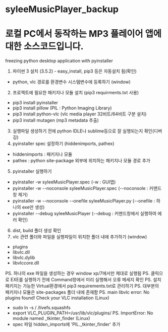 # syleeMusicPlayer_backup
# 로컬 PC에서 동작하는 MP3 플레이어 앱에 대한 소스코드입니다. 

freezing python desktop application with pyinstaller

1. 파이썬 3 설치 (3.5.2) - easy_install, pip3 등은 자동설치 됨(확인)
- python, vlc 경로를 환경변수 시스템변수에 등록하기 (window)
2. 프로젝트에 필요한 패키지나 모듈 설치 (pip3 requirments.txt 사용)
- pip3 install pyinstaller
- pip3 install pillow (PIL : Python Imaging Library)
- pip3 install python-vlc (vlc media player 32비트/64비트 구분 설치)
- pip3 install mutagen (mp3 metadata 추출)
3. 실행파일 생성하기 전에 python IDLE나 sublime등으로 잘 실행되는지 확인(디버깅)
4. pyinstaller spec 설정하기 (hiddenimports, pathex)
- hiddenimports : 패키지나 모듈
- pathex : python site-package 외부에 위치하는 패키지나 모듈 경로 추가
5. pyinstaller 실행하기
- pyinstaller -w syleeMusicPlayer.spec (-w : GUI앱)
- pyinstaller -w --noconsole syleeMusicPlayer.spec (--noconsole : 커맨드창 제거)
- pyinstaller -w --noconsole --onefile syleeMusicPlayer.py (--onefile : 하나의 exe만 생성)
- pyinstaller --debug syleeMusicPlayer (--debug : 커맨드창에서 실행하여 에러 확인)
6. dist, build 폴더 생성 확인
7. vlc 관련 폴더와 파일을 실행파일이 위치한 폴더 내에 추가하기 (window)
- plugins
- libvlc.dll
- libvlc.dylib
- libvlccore.dll

PS. 하나의 exe 파일을 생성하는 경우 window xp/7에서만 제대로 실행됨 
PS. 클릭으로 EXE를 실행하기 전에 Command창에서 미리 실행해서 오류 메세지 확인 
PS. 설치 패키지는 가능한 Virtual환경에서 pip3 requirements.txt로 관리하기
PS. 대부분의 패키지나 모듈은 site-packages 폴더 내에 존재함
PS. main libvlc error: No plugins found! Check your VLC installation (Linux)
- sudo ln -s / /livefs.squashfs
- export VLC_PLUGIN_PATH=/usr/lib/vlc/plugins/
PS. ImportError: No module named _tkinter_finder (Linux)
- spec 파일 hidden_imports에 'PIL._tkinter_finder' 추가 

